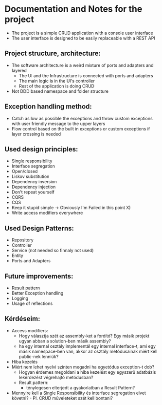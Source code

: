 # Documentation and Notes for the project

- The project is a simple CRUD application with a console user interface
- The user interface is designed to be easily replaceable with a REST API

## Project structure, architecture:

- The software architecture is a weird mixture of ports and adapters and layered
	- The UI and the Infrastructure is connected with ports and adapters
	- The main logic is in the UI's controller
	- Rest of the application is doing CRUD
- Not DDD based namespace and folder structure

## Exception handling method:

- Catch as low as possible the exceptions and throw custom exceptions with user friendly message to the upper layers
- Flow control based on the built in exceptions or custom exceptions if layer crossing is needed

## Used design principles:

- Single responsibility
- Interface segregation
- Open/closed
- Liskov substitution
- Dependency inversion
- Dependency injection
- Don't repeat yourself
- CQRS
- CQS
- Keep it stupid simple -> Obviously I'm Failed in this point X)
- Write access modifiers everywhere

## Used Design Patterns:

- Repository
- Controller
- Service (not needed so finnaly not used)
- Entity
- Ports and Adapters

## Future improvements:

- Result pattern
- Better Exception handling
- Logging
- Usage of reflections

## Kérdéseim:

- Access modifiers:
	- Hogy választja szét az assembly-ket a fordító? Egy másik projekt ugyan abban a solution-ben másik assembly?
	- ha egy internal osztály implementál egy internal interface-t, ami egy másik namespace-ben van, akkor az osztály metódusainak miért kell public-nek lenniük?
- Hiba kezelés
 - Miért nem lehet nyelvi szinten megadni ha egyetódus exception-t dob?
	- Hogyan érdemes megoldani a hiba kezelést egy egyszerû adatbázis lekérdezést végrehajtó metódusban?
	- Result pattern:
		- ténylegesen elterjedt a gyakorlatban a Result Pattern?									
- Mennyire kell a Single Responsibility és interface segregation elvet követni? - Pl. CRUD mûveleteket szét kell bontani?
